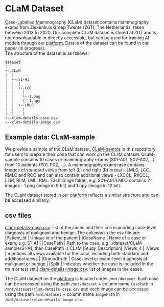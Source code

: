 # CLaM Dataset
<ins>C</ins>ase-<ins>La</ins>belled <ins>M</ins>ammography (CLaM) dataset contains mammography exams from Ziekenhuis Groep Twente (ZGT), The Netherlands, taken between 2013 to 2020. Our complete CLaM dataset is stored at ZGT and is not downloadable or directly accessible, but can be used for training AI models through our [platform](https://fe.zgt.nl). Details of the dataset can be found in our paper (in progress). <br/> 
The structure of the dataset is as follows:
```
dataset
| 
+--CLaM
|  |
|  +--S1-A1
|  |  |
|  |  +--LCC
|  |    |
|  |    \--1.png
|  |    \--1.npy
|  |  +--LMLO
|  |    |
|  |    |
+--clam-details-case.csv
+--clam-details-image.csv 
```

## Example data: CLaM-sample
We provide a sample of the CLaM dataset, [CLaM-sample](./dataset) in this repository for users to prepare their code that can work on the CLaM dataset. CLaM-sample contains 10 cases or mammography exams (S01-A01, S02-A02, ..) from 10 patients (P01, P02, ...). A mammography exam/case contains images of standard views from left (L) and right (R) breast - LMLO, LCC, RMLO and RCC and can also contain additional views - LXCCL, RXCCL, LLM, RLM, LML, RML. Each image folder, e.g. S01-A01/LMLO contains 2 images - 1.png (image in 8 bit) and 1.npy (image in 12 bit). 

The CLaM dataset stored in our [platform](https://fe.zgt.nl) reflects a similar structure and can be accessed similarly.

## csv files
[clam-details-case.csv](./dataset/clam-details-case.csv): list of the cases and their corresponding case-level diagnosis of malignant and benign. 
The columns in the csv file are: 
|Patient_Id       | Unique id of the patient |
|CaseName         | Name of a case or exam, e.g. S1-A1 |
|CasePath         | Path to the case, e.g. ./dataset/CLaM-sample/S1-A1, then CasePath is CLaM
|Study_Description|
|Views_4          |
|Views            | mentions all views available for the case, including both standard and additional views |
|Groundtruth      | Case-level or exam-level diagnosis of malignant or benign       |
|Split            | indicates whether the case is included in the train or test set.|
[clam-details-image.csv](./dataset/clam-details-image.csv): list of images in the cases.<br/>

The CLaM dataset on the [platform](https://fe.zgt.nl) is located under ```/mnt/dataset```. Each case can be accessed using the path ```/mnt/dataset``` + column name ```CasePath``` in ```/mnt/dataset/clam-details-case.csv``` and each image can be accessed using the path ```/mnt/dataset``` + column name ```ImagePath``` in ```/mnt/dataset/clam-details-image.csv```.
